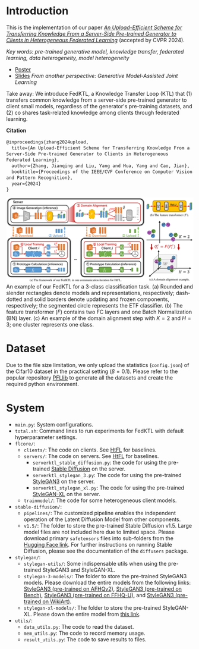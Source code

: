 # Introduction

This is the implementation of our paper [*An Upload-Efficient Scheme for Transferring Knowledge From a Server-Side Pre-trained Generator to Clients in Heterogeneous Federated Learning*](https://arxiv.org/abs/2403.15760) (accepted by CVPR 2024). 

*Key words: pre-trained generative model, knowledge transfer, federated learning, data heterogeneity, model heterogeneity*

- [Poster](https://github.com/TsingZ0/FedKTL/blob/main/FedKTL.png)
- [Slides](https://github.com/TsingZ0/FedKTL/blob/main/FedKTL.pdf) *From another perspective: Generative Model-Assisted Joint Learning*

Take away: We introduce FedKTL, a Knowledge Transfer Loop (KTL) that (1) transfers common knowledge from a server-side pre-trained generator to client small models, regardless of the generator's pre-training datasets, and (2) co shares task-related knowledge among clients through federated learning.

**Citation**

```
@inproceedings{zhang2024upload,
  title={An Upload-Efficient Scheme for Transferring Knowledge From a Server-Side Pre-trained Generator to Clients in Heterogeneous Federated Learning},
  author={Zhang, Jianqing and Liu, Yang and Hua, Yang and Cao, Jian},
  booktitle={Proceedings of the IEEE/CVF Conference on Computer Vision and Pattern Recognition},
  year={2024}
}
```

![](https://github.com/TsingZ0/FedKTL/blob/main/main.png)
An example of our FedKTL for a 3-class classification task. (a) Rounded and slender rectangles denote models and representations, respectively; dash-dotted and solid borders denote updating and frozen components, respectively; the segmented circle represents the ETF classifier. (b) The feature transformer ($F$) contains two FC layers and one Batch Normalization (BN) layer. (c) An example of the domain alignment step with $K=2$ and $H=3$; one cluster represents one class. 


# Dataset

Due to the file size limitation, we only upload the statistics (`config.json`) of the Cifar10 dataset in the practical setting ($\beta=0.1$). Please refer to the popular repository [PFLlib](https://github.com/TsingZ0/PFLlib) to generate all the datasets and create the required python environment. 


# System

- `main.py`: System configurations. 
- `total.sh`: Command lines to run experiments for FedKTL with default hyperparameter settings. 
- `flcore/`: 
    - `clients/`: The code on clients. See [HtFL](https://github.com/TsingZ0/HtFL) for baselines.
    - `servers/`: The code on servers. See [HtFL](https://github.com/TsingZ0/HtFL) for baselines.
        - `serverktl_stable_diffusion.py`: the code for using the pre-trained [Stable Diffusion](https://openaccess.thecvf.com/content/CVPR2022/html/Rombach_High-Resolution_Image_Synthesis_With_Latent_Diffusion_Models_CVPR_2022_paper.html) on the server. 
        - `serverktl_stylegan_3.py`: The code for using the pre-trained [StyleGAN3](https://proceedings.neurips.cc/paper/2021/hash/076ccd93ad68be51f23707988e934906-Abstract.html) on the server. 
        - `serverktl_stylegan_xl.py`: The code for using the pre-trained [StyleGAN-XL](https://dl.acm.org/doi/abs/10.1145/3528233.3530738) on the server. 
    - `trainmodel/`: The code for some heterogeneous client models. 
- `stable-diffusion/`: 
    - `pipelines/`: The customized pipeline enables the independent operation of the Latent Diffusion Model from other components. 
    - `v1.5/`: The folder to store the pre-trained Stable Diffusion v1.5. Large model files are not included here due to limited space. Please download primary `safetensors` files into sub-folders from the [Hugging Face link](https://huggingface.co/runwayml/stable-diffusion-v1-5/tree/main). For further instructions on running Stable Diffusion, please see the documentation of the `diffusers` package. 
- `stylegan/`: 
    - `stylegan-utils/`: Some indispensable utils when using the pre-trained StyleGAN3 and StyleGAN-XL. 
    - `stylegan-3-models/`: The folder to store the pre-trained StyleGAN3 models. Please download the entire models from the following links: [StyleGAN3 (pre-trained on AFHQv2)](https://api.ngc.nvidia.com/v2/models/nvidia/research/stylegan3/versions/1/files/stylegan3-t-afhqv2-512x512.pkl), [StyleGAN3 (pre-trained on Bench)](https://g-75671f.f5dc97.75bc.dn.glob.us/benches/network-snapshot-011000.pkl), [StyleGAN3 (pre-trained on FFHQ-U)](https://api.ngc.nvidia.com/v2/models/nvidia/research/stylegan3/versions/1/files/stylegan3-r-ffhqu-256x256.pkl), and [StyleGAN3 (pre-trained on WikiArt)](https://lambdalabs.com/blog/stylegan-3). 
    - `stylegan-xl-models/`: The folder to store the pre-trained StyleGAN-XL. Please down the entire model from [this link](https://s3.eu-central-1.amazonaws.com/avg-projects/stylegan_xl/models/imagenet64.pkl). 
- `utils/`:
    - `data_utils.py`: The code to read the dataset. 
    - `mem_utils.py`: The code to record memory usage. 
    - `result_utils.py`: The code to save results to files. 
